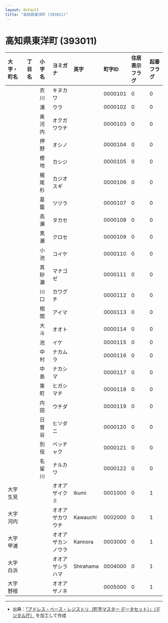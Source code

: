 ```yaml
---
layout: default
title: "高知県東洋町 (393011)"
---
```


# 高知県東洋町 (393011)

| 大字・町名 | 丁目名 | 小字名 | ヨミガナ | 英字 | 町字ID | 住居表示フラグ | 起番フラグ |
|:---|:---|:---|:---|:---|:---|:---|:---|
|  |  | 衣川 | キヌカワ |  | 0000101 | 0 | 0 |
|  |  | 浦 | ウラ |  | 0000102 | 0 | 0 |
|  |  | 奥河内 | オクガワウチ |  | 0000103 | 0 | 0 |
|  |  | 押野 | オシノ |  | 0000104 | 0 | 0 |
|  |  | 樫地 | カシジ |  | 0000105 | 0 | 0 |
|  |  | 梶尾杉 | カジオスギ |  | 0000106 | 0 | 0 |
|  |  | 葛籠 | ツヅラ |  | 0000107 | 0 | 0 |
|  |  | 高瀬 | タカセ |  | 0000108 | 0 | 0 |
|  |  | 黒瀬 | クロセ |  | 0000109 | 0 | 0 |
|  |  | 小池 | コイケ |  | 0000110 | 0 | 0 |
|  |  | 真砂瀬 | マナゴゼ |  | 0000111 | 0 | 0 |
|  |  | 川口 | カワグチ |  | 0000112 | 0 | 0 |
|  |  | 相間 | アイマ |  | 0000113 | 0 | 0 |
|  |  | 大斗 | オオト |  | 0000114 | 0 | 0 |
|  |  | 池 | イケ |  | 0000115 | 0 | 0 |
|  |  | 中村 | ナカムラ |  | 0000116 | 0 | 0 |
|  |  | 中島 | ナカシマ |  | 0000117 | 0 | 0 |
|  |  | 東町 | ヒガシマチ |  | 0000118 | 0 | 0 |
|  |  | 内田 | ウチダ |  | 0000119 | 0 | 0 |
|  |  | 日曽谷 | ヒソダニ |  | 0000120 | 0 | 0 |
|  |  | 別役 | ベッチャク |  | 0000121 | 0 | 0 |
|  |  | 名留川 | ナルカワ |  | 0000122 | 0 | 0 |
| 大字生見 |  |  | オオアザイクミ | Ikumi | 0001000 | 0 | 1 |
| 大字河内 |  |  | オオアザカワウチ | Kawauchi | 0002000 | 0 | 1 |
| 大字甲浦 |  |  | オオアザカンノウラ | Kannora | 0003000 | 0 | 1 |
| 大字白浜 |  |  | オオアザシラハマ | Shirahama | 0004000 | 0 | 1 |
| 大字野根 |  |  | オオアザノネ |  | 0005000 | 0 | 1 |

---

- 出典：[「アドレス・ベース・レジストリ（町字マスター データセット）』（デジタル庁）](https://www.digital.go.jp/policies/base_registry_address/) を加工して作成